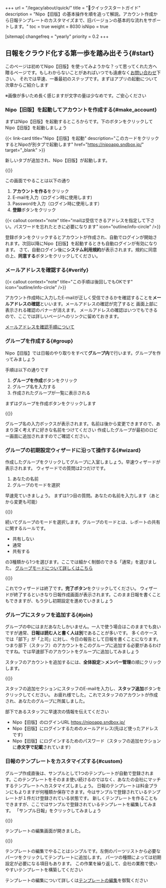 +++
url = "/legacy/about/quick/"
title = "🔰クイックスタートガイド"
description = "Nipo【旧版】の基本操作を順を追って解説。アカウント作成から日報テンプレートのカスタマイズまで、旧バージョンの基本的な流れをサポートします。"
toc = true
weight = 8030
isNipo = true

[sitemap]
  changefreq = "yearly"
  priority = 0.2
+++

## 日報をクラウド化する第一歩を踏み出そう{#start}

このページは初めてNipo【旧版】を使ってみようかな？って思ってくれた方へ贈るページです。もしわからないことがあればいつでも遠慮なく<a href="/others/inquery/">お問い合わせ</a>下さい。
それでは早速、一番最初のステップです。まずはアプリの起動について次章からご紹介します

※画像が多いため長く感じますが文字の量は少なめです。ご安心ください

### Nipo【旧版】を起動してアカウントを作成する{#make_account}

まずはNipo【旧版】を起動するところからです。下のボタンをクリックしてNipo【旧版】を起動しましょう

{{< link-card title="Nipo【旧版】を起動" description="このカードをクリックするとNipoが別タブで起動します" href="https://nipoapp.sndbox.jp/" target="_blank" >}}

新しいタブが追加され、Nipo【旧版】が起動します。

{{<iTablet filename="img/signup" msg="サインイン画面です" alice="ok">}}

この画面でやることは以下の通り

1. **アカウントを作る**をクリック
2. E-mailを入力（ログイン時に使用します)
3. Passwordを入力（ログイン時に使用します）
4. **登録**ボタンをクリック

{{< callout context="note" title="mailは受信できるアドレスを指定して下さい。パスワードを忘れたときに必要になります" icon="outline/info-circle" />}}

登録ボタンをクリックするとアカウントが作成され、自動でログインが開始されます。次回以降にNipo【旧版】を起動するときも自動ログインが有効になります。
さて、自動ログイン後に**システム利用規約**が表示されます。規約に同意の上、**同意する**ボタンをクリックしてください。

### メールアドレスを確認する{#verify}

{{< callout context="note" title="この手順は後回しでもOKです" icon="outline/info-circle" />}}

アカウント作成時に入力したE-mailが正しく受信できるかを確認することを**メールアドレスの確認**といいます。メールアドレスの確認が完了すると
画面上部に表示される確認のバナーが消えます。
メールアドレスの確認はいつでもできるので、ここでは詳しいページへのリンクに留めておきます。

[メールアドレスを確認手順について](/legacy/manual/email-verify/)

### グループを作成する{#group}

Nipo【旧版】では日報のやり取りをすべて**グループ内**で行います。グループを作ってみましょう

手順は以下の通りです

1. **グループを作成**ボタンをクリック
2. グループ名を入力する
3. 作成されたグループが一覧に表示される

まずはグループを作成ボタンをクリックします

{{<iTablet filename="img/makeGroup" msg="グループの作成からはじめましょう。グループ名を決めるだけですぐ作れます" alice="ok">}}

グループ名の入力ボックスが表示されます。名前は後から変更できますので、あまり深く考えずに好きな名前をつけてください
作成したグループが最初のロビー画面に追加されますのでご確認ください。

### グループの初期設定ウィザードに沿って操作する{#wizard}

作成したグループをクリックしてグループに入室しましょう。早速ウィザードが表示されます。
ウィザードでの質問は2つだけです。

1. あなたの名前
2. グループのモードを選択

早速見ていきましょう。
まずは1つ目の質問。あなたの名前を入力します（あとから変更も可能）

{{<iTablet filename="img/wizard1" msg="まずは名前を入力しよう" alice="ok">}}

続いてグループのモードを選択します。グループのモードとは、レポートの共有に関するルールです。

- 共有しない
- 通常
- 共有する

の3種類から1つを選びます。ここでは細かく制御のできる「通常」を選びました。
[グループモードについて詳しくはこちら](/legacy/manual/group-mode/)

{{<iTablet filename="img/wizard2" msg="グループのモードを選ぶ" alice="ok">}}

これでウィザードは終了です。**完了ボタン**をクリックしてください。
ウィザードが終了するといきなり日報作成画面が表示されます。このまま日報を書くこともできますが、もう少し初期設定を進めていきましょう

### グループにスタッフを追加する{#join}

グループの中にはまだあなたしかいません。一人で使う場合はこのままでも良いですが通常、**日報は読む人と書く人は別**であることが多いです。
多くのケースでは「部下」が「上司」に対し、今日の報告として日報を書くことになります。
つまり部下（スタッフ）のアカウントをこのグループに追加する必要があるわけですね。では早速部下のアカウントをグループに追加してみましょう

スタッフのアカウントを追加するには、**全体設定**＞**メンバー管理**の順にクリックします。

{{<iTablet filename="img/makeStaff" msg="スタッフを追加します" alice="ok">}}

スタッフの追加セクションにスタッフのE-mailを入力し、**スタッフ追加**ボタンをクリックしてください。
お疲れ様でした。これでスタッフのアカウントが作成され、あなたのグループに所属しました。

部下であるスタッフに早速次の情報を伝えてください

- Nipo【旧版】のログインURL <https://nipoapp.sndbox.jp/>
- Nipo【旧版】にログインするためのメールアドレス(先ほど使ったアドレスです)
- Nipo【旧版】にログインするためのパスワード（スタッフの追加セクションに**赤文字で記載**されています）

### 日報のテンプレートをカスタマイズする{#custom}

グループ作成直後は、サンプルとして1つのテンプレートが自動で登録されます。このテンプレートをそのまま使い続けるのではなく、あなたの会社にマッチするテンプレートへカスタマイズしましょう。
日報のテンプレートは料金プランにもよりますが何種類か保存できます。今はサンプルで登録されているテンプレートが１件だけ登録されている状態です。
新しくテンプレートを作ることもできますが、ここではサンプルで登録されているテンプレートを編集してみます。
「サンプル日報」をクリックしてみましょう

{{<iTablet filename="img/templateEdit" msg="編集したいテンプレートを選択します" alice="ok">}}

テンプレートの編集画面が開きました。

{{<iTablet filename="img/templateEditor" msg="テンプレートの編集画面です" alice="ok">}}

テンプレートの編集でやることはシンプルです。左側のパーツリストから必要なパーツをクリックしてテンプレートに追加します。
パーツの種類によっては初期設定が必要になる項目もあります。
この作業を繰り返して、会社の業務で使いやすいテンプレートを構築してください

テンプレートの編集について詳しくは[テンプレートの編集](/legacy/manual/template/)を御覧ください
